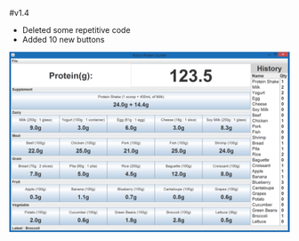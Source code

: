 #v1.4
- Deleted some repetitive code
- Added 10 new buttons

![alt tag](https://github.com/Rickydam/Java-ProteinCounter/blob/master/v1.4.png)
